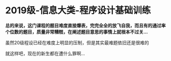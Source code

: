 # 2019级-信息大类-程序设计基础训练

**总的来说，这门课程的题目难度直接爆表，完完全全的放飞自我，而且有的通过率个位数的题目，质量非常糟糕，在阐述题目意思的事情上就根本不过关...**

虽然20级程设已经在难度上明显的压制，但是其实最难题依旧还是很难的

就这样吧，现在的新生都在遭什么罪啊...
